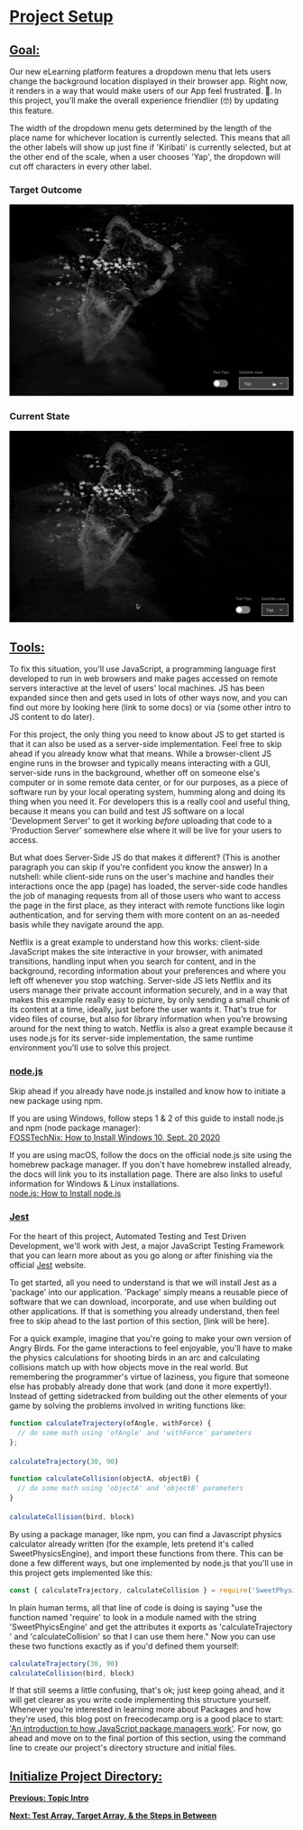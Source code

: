 # [Project Setup](#tutorial_projectSetup)
## [Goal:](#tutorial_projectSetup_goal)<br>
Our new eLearning platform features a dropdown menu that lets users change the background location displayed in their browser app. Right now, it renders in a way that would make users of our App feel frustrated. :cursing_face:. In this project, you'll make the overall experience friendlier (:nerd_face:) by updating this feature.<br>

The width of the dropdown menu gets determined by the length of the place name for whichever location is currently selected. This means that all the other labels will show up just fine if 'Kiribati' is currently selected, but at the other end of the scale, when a user chooses 'Yap', the dropdown will cut off characters in every other label.<br>

### Target Outcome
![target behavior gif not found](./assets/dropdown_targetStyle.gif)

### Current State
![current behavior gif not found](./assets/dropdown_styleError.gif)

## [Tools:](#tutorial_projectSetup_tools)<br>
To fix this situation, you'll use JavaScript, a programming language first developed to run in web browsers and make pages accessed on remote servers interactive at the level of users' local machines. JS has been expanded since then and gets used in lots of other ways now, and you can find out more by looking here (link to some docs) or via (some other intro to JS content to do later).<br>

For this project, the only thing you need to know about JS to get started is that it can also be used as a server-side implementation. Feel free to skip ahead if you already know what that means. While a browser-client JS engine runs in the browser and typically means interacting with a GUI, server-side runs in the background, whether off on someone else's computer or in some remote data center, or for our purposes, as a piece of software run by your local operating system, humming along and doing its thing when you need it. For developers this is a really cool and useful thing, because it means you can build and test JS software on a local 'Development Server' to get it working *before* uploading that code to a 'Production Server' somewhere else where it will be live for your users to access.<br>

But what does Server-Side JS do that makes it different? (This is another paragraph you can skip if you're confident you know the answer) In a nutshell: while client-side runs on the user's machine and handles their interactions once the app (page) has loaded, the server-side code handles the job of managing requests from all of those users who want to access the page in the first place, as they interact with remote functions like login authentication, and for serving them with more content on an as-needed basis while they navigate around the app.<br>

Netflix is a great example to understand how this works: client-side JavaScript makes the site interactive in your browser, with animated transitions, handling input when you search for content, and in the background, recording information about your preferences and where you left off whenever you stop watching. Server-side JS lets Netflix and its users manage their private account information securely, and in a way that makes this example really easy to picture, by only sending a small chunk of its content at a time, ideally, just before the user wants it. That's true for video files of course, but also for library information when you're browsing around for the next thing to watch. Netflix is also a great example because it uses node.js for its server-side implementation, the same runtime environment you'll use to solve this project.<br>

### [node.js](#tutorial_projectSetup_tools_node)<br>
Skip ahead if you already have node.js installed and know how to initiate a new package using npm.<br>

If you are using Windows, follow steps 1 & 2 of this guide to install node.js and npm (node package manager):<br>
[FOSSTechNix: How to Install Windows 10, Sept. 20 2020](https://www.fosstechnix.com/how-to-install-node-js-on-windows/)

If you are using macOS, follow the docs on the official node.js site using the homebrew package manager. If you don't have homebrew installed already, the docs will link you to its installation page. There are also links to useful information for Windows & Linux installations.<br>
[node.js: How to Install node.js](https://nodejs.dev/learn/how-to-install-nodejs)

### [Jest](#tutorial_projectSetup_tools_jest)<br>

For the heart of this project, Automated Testing and Test Driven Development, we'll work with Jest, a major JavaScript Testing Framework that you can learn more about as you go along or after finishing via the official [Jest](https://jestjs.io) website.<br>

To get started, all you need to understand is that we will install Jest as a 'package' into our application. 'Package' simply means a reusable piece of software that we can download, incorporate, and use when building out other applications. If that is something you already understand, then feel free to skip ahead to the last portion of this section, [link will be here].<br>

For a quick example, imagine that you're going to make your own version of Angry Birds. For the game interactions to feel enjoyable, you'll have to make the physics calculations for shooting birds in an arc and calculating collisions match up with how objects move in the real world. But remembering the programmer's virtue of laziness, you figure that someone else has probably already done that work (and done it more expertly!). Instead of getting sidetracked from building out the other elements of your game by solving the problems involved in writing functions like:

```javascript
function calculateTrajectory(ofAngle, withForce) {
  // do some math using 'ofAngle' and 'withForce' parameters
};

calculateTrajectory(30, 90)
```
```javascript
function calculateCollision(objectA, objectB) {
  // do some math using 'objectA' and 'objectB' parameters
}

calculateCollision(bird, block)
```

By using a package manager, like npm, you can find a Javascript physics calculator already written (for the example, lets pretend it's called SweetPhysicsEngine), and import these functions from there. This can be done a few different ways, but one implemented by node.js that you'll use in this project gets implemented like this:<br>

```javascript
const { calculateTrajectory, calculateCollision } = require('SweetPhysicsEngine')
```

In plain human terms, all that line of code is doing is saying "use the function named 'require' to look in a module named with the string 'SweetPhyicsEngine' and get the attributes it exports as 'calculateTrajectory ' and 'calculateCollision' so that I can use them here." Now you can use these two functions exactly as if you'd defined them yourself: <br>

```javascript
calculateTrajectory(30, 90)
calculateCollision(bird, block)
```

If that still seems a little confusing, that's ok; just keep going ahead, and it will get clearer as you write code implementing this structure yourself. Whenever you're interested in learning more about Packages and how they're used, this blog post on freecodecamp.org is a good place to start: ['An introduction to how JavaScript package managers work'](https://www.freecodecamp.org/news/javascript-package-managers-101-9afd926add0a/). For now, go ahead and move on to the final portion of this section, using the command line to create our project's directory structure and initial files.<br>

## [Initialize Project Directory:](#tutorial_projectSetup_initProject)<br>

[**Previous: Topic Intro**](./tutorial_topicIntro.md)<br>

[**Next: Test Array, Target Array, & the Steps in Between**](./tutorial_testTargetSteps.md)
